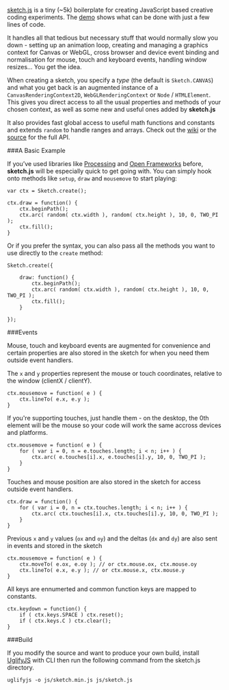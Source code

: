 [sketch.js](https://github.com/soulwire/sketch.js) is a tiny (~5k) boilerplate for creating JavaScript based creative coding experiments. The [demo](http://soulwire.github.com/sketch.js/) shows what can be done with just a few lines of code.

It handles all that tedious but necessary stuff that would normally slow you down - setting up an animation loop, creating and managing a graphics context for Canvas or WebGL, cross browser and device event binding and normalisation for mouse, touch and keyboard events, handling window resizes… You get the idea.

When creating a sketch, you specify a _type_ (the default is `Sketch.CANVAS`) and what you get back is an augmented instance of a `CanvasRenderingContext2D`, `WebGLRenderingContext` or `Node` / `HTMLElement`. This gives you direct access to all the usual properties and methods of your chosen context, as well as some new and useful ones added by __sketch.js__

It also provides fast global access to useful math functions and constants and extends `random` to handle ranges and arrays. Check out the [wiki](https://github.com/soulwire/sketch.js/wiki/API) or the [source](https://github.com/soulwire/sketch.js/blob/master/js/sketch.js) for the full API.

###A Basic Example

If you’ve used libraries like [Processing](http://processing.org/) and [Open Frameworks](http://www.openframeworks.cc/) before, __sketch.js__ will be especially quick to get going with. You can simply hook onto methods like `setup`, `draw` and `mousemove` to start playing:

	var ctx = Sketch.create();

	ctx.draw = function() {
		ctx.beginPath();
		ctx.arc( random( ctx.width ), random( ctx.height ), 10, 0, TWO_PI );
		ctx.fill();
	}

Or if you prefer the syntax, you can also pass all the methods you want to use directly to the `create` method:

	Sketch.create({

		draw: function() {
			ctx.beginPath();
			ctx.arc( random( ctx.width ), random( ctx.height ), 10, 0, TWO_PI );
			ctx.fill();
		}

	});

###Events

Mouse, touch and keyboard events are augmented for convenience and certain properties are also stored in the sketch for when you need them outside event handlers.

The `x` and `y` properties represent the mouse or touch coordinates, relative to the window (clientX / clientY).

	ctx.mousemove = function( e ) {
		ctx.lineTo( e.x, e.y );
	}

If you're supporting touches, just handle them - on the desktop, the 0th element will be the mouse so your code will work the same accross devices and platforms.

	ctx.mousemove = function( e ) {
		for ( var i = 0, n = e.touches.length; i < n; i++ ) {
			ctx.arc( e.touches[i].x, e.touches[i].y, 10, 0, TWO_PI );
		}
	}

Touches and mouse position are also stored in the sketch for access outside event handlers.

	ctx.draw = function() {
		for ( var i = 0, n = ctx.touches.length; i < n; i++ ) {
			ctx.arc( ctx.touches[i].x, ctx.touches[i].y, 10, 0, TWO_PI );
		}
	}

Previous `x` and `y` values (`ox` and `oy`) and the deltas (`dx` and `dy`) are also sent in events and stored in the sketch

	ctx.mousemove = function( e ) {
		ctx.moveTo( e.ox, e.oy ); // or ctx.mouse.ox, ctx.mouse.oy
		ctx.lineTo( e.x, e.y ); // or ctx.mouse.x, ctx.mouse.y
	}

All keys are ennumerted and common function keys are mapped to constants.

	ctx.keydown = function() {
		if ( ctx.keys.SPACE ) ctx.reset();
		if ( ctx.keys.C ) ctx.clear();
	}

###Build

If you modify the source and want to produce your own build, install [UglifyJS](https://github.com/mishoo/UglifyJS) with CLI then run the following command from the sketch.js directory.

	uglifyjs -o js/sketch.min.js js/sketch.js